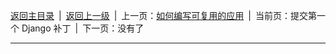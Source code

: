[返回主目录](/docs/index)&ensp;|&ensp;[返回上一级](../index)&ensp;|&ensp;上一页：[如何编写可复用的应用](如何编写可复用的应用)&ensp;|&ensp;当前页：提交第一个 Django 补丁&ensp;|&ensp;下一页：没有了

---

#
